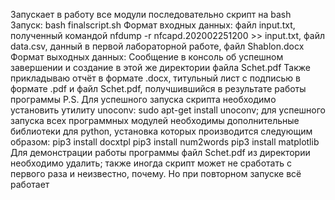 ﻿Запускает в работу все модули последовательно скрипт на bash
Запуск: bash finalscript.sh
Формат входных данных: файл input.txt, полученный командой nfdump -r nfcapd.202002251200 >> input.txt, файл data.csv, данный в первой лабораторной работе, файл Shablon.docx
Формат выходных данных: Сообщение в консоль об успешном завершении и создание в этой же директории файла Schet.pdf
Также прикладываю отчёт в формате .docx, титульный лист с подписью в формате .pdf и файл Schet.pdf, получшившийся в результате работы программы
P.S. Для успешного запуска скрипта необходимо установить утилиту unoconv: sudo apt-get install unoconv; для успешного запуска всех программных модулей необходимы дополнительные библиотеки для python, установка которых производится следующим образом:
pip3 install docxtpl 
pip3 install num2words
pip3 install matplotlib
Для демонстрации работы программы файл Schet.pdf из директории необходимо удалить; также иногда скрипт может не сработать с первого раза и неизвестно, почему. Но при повторном запуске всё работает


